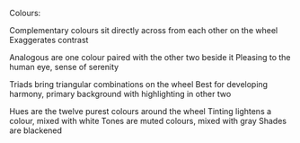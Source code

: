Colours:

Complementary colours sit directly across from each other on the wheel
Exaggerates contrast

Analogous are one colour paired with the other two beside it
Pleasing to the human eye, sense of serenity

Triads bring triangular combinations on the wheel
Best for developing harmony, primary background with highlighting in other two

Hues are the twelve purest colours around the wheel
Tinting lightens a colour, mixed with white
Tones are muted colours, mixed with gray
Shades are blackened

